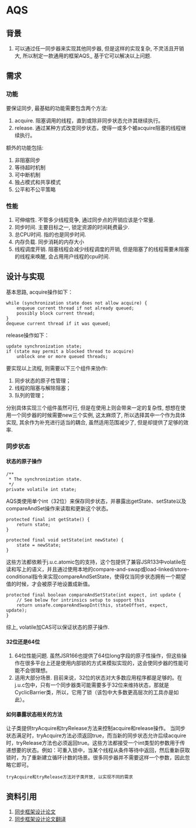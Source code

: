 # AQS

## 背景

1.  可以通过任一同步器来实现其他同步器, 但是这样的实现复杂, 不灵活且开销大, 所以制定一款通用的框架AQS,, 基于它可以解决以上问题.

## 需求

### 功能

要保证同步, 最基础的功能需要包含两个方法:

1.  acquire. 阻塞调用的线程，直到或除非同步状态允许其继续执行。
2.  release. 通过某种方式改变同步状态，使得一或多个被acquire阻塞的线程继续执行。

额外的功能包括:

1.  非阻塞同步
2.  等待超时机制
3.  可中断机制
4.  独占模式和共享模式
5.  公平和不公平策略

### 性能

1.  可伸缩性. 不管多少线程竞争, 通过同步点的开销应该是个常量.
2.  同步时间. 主要目标之一, 锁定资源的时间耗费最少.
3.  总CPU时间. 指的也是同步时间.
4.  内存负载. 同步消耗的内存大小
5.  线程调度开销. 阻塞线程会减少线程调度的开销, 但是阻塞了的线程需要未阻塞的线程来唤醒, 会占用用户线程的cpu时间.

## 设计与实现

基本思路, acquire操作如下：

```
while (synchronization state does not allow acquire) {
    enqueue current thread if not already queued;
    possibly block current thread;
}
dequeue current thread if it was queued;
```
release操作如下：
```
update synchronization state;
if (state may permit a blocked thread to acquire)
    unblock one or more queued threads;
```
要实现以上流程, 则需要以下三个组件来协作:

1.  同步状态的原子性管理；
2.  线程的阻塞与解除阻塞；
3.  队列的管理；

分别具体实现三个组件虽然可行, 但是在使用上则会带来一定的复杂性, 想想在使用一个同步器的时候需要new三个实例, 这太麻烦了, 所以选择其中一个作为具体实现, 其余作为补充进行适当的耦合, 虽然适用范围减少了, 但是却提供了足够的效率.

### 同步状态

#### 状态的原子操作

```
/**
 * The synchronization state.
 */
private volatile int state;
```

AQS类使用单个int（32位）来保存同步状态，并暴露出getState、setState以及compareAndSet操作来读取和更新这个状态。

```
protected final int getState() {
    return state;
}
```
```
protected final void setState(int newState) {
    state = newState;
}
```
这些方法都依赖于j.u.c.atomic包的支持，这个包提供了兼容JSR133中volatile在读和写上的语义，并且通过使用本地的compare-and-swap或load-linked/store-conditional指令来实现compareAndSetState，使得仅当同步状态拥有一个期望值的时候，才会被原子地设置成新值。

```
protected final boolean compareAndSetState(int expect, int update {
    // See below for intrinsics setup to support this
    return unsafe.compareAndSwapInt(this, stateOffset, expect, update);
}
```

综上, volatile加CAS可以保证状态的原子操作.

#### 32位还是64位

1.  64位性能问题. 虽然JSR166也提供了64位long字段的原子性操作，但这些操作在很多平台上还是使用内部锁的方式来模拟实现的，这会使同步器的性能可能不会很理想。
2.  适用大部分场景. 目前来说，32位的状态对大多数应用程序都是足够的。在j.u.c包中，只有一个同步器类可能需要多于32位来维持状态，那就是CyclicBarrier类，所以，它用了锁（该包中大多数更高层次的工具亦是如此）。

#### 如何暴露状态相关的方法

让子类提供tryAcquire和tryRelease方法来控制acquire和release操作。
当同步状态满足时，tryAcquire方法必须返回true，而当新的同步状态允许后续acquire时，tryRelease方法也必须返回true。这些方法都接受一个int类型的参数用于传递想要的状态。例如：可重入锁中，当某个线程从条件等待中返回，然后重新获取锁时，为了重新建立循环计数的场景。很多同步器并不需要这样一个参数，因此忽略它即可。

```
tryAcquire和tryRelease方法对子类开放, 以实现不同的需求
```



## 资料引用

1.  [同步框架设计论文](http://gee.cs.oswego.edu/dl/papers/aqs.pdf)
2.  [同步框架设计论文翻译](https://www.cnblogs.com/dennyzhangdd/p/7218510.html)